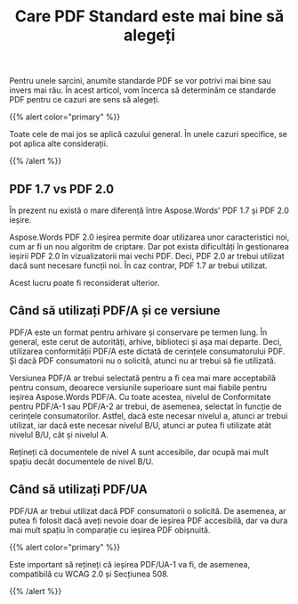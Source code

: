 ﻿---
title: Care PDF Standard este mai bine să alegeți
second_title: Aspose.Words pentru C++
articleTitle: Care PDF Standard este mai bine să alegeți
linktitle: Care PDF Standard este mai bine să alegeți
description: "Alegeți cel mai bun standard PDF pentru a exporta rezultatul sarcinii dvs. de programare în C++. Care PDF standard este mai bun– PDF 1.7, PDF 2.0, PDF/A-1, PDF/A-2, sau PDF/UA."
type: docs
weight: 37
url: /ro/cpp/which-pdf-standard-is-better-to-choose/
---

Pentru unele sarcini, anumite standarde PDF se vor potrivi mai bine sau invers mai rău. În acest articol, vom încerca să determinăm ce standarde PDF pentru ce cazuri are sens să alegeți.

{{% alert color="primary" %}}

Toate cele de mai jos se aplică cazului general. În unele cazuri specifice, se pot aplica alte considerații.

{{% /alert %}}

## PDF 1.7 vs PDF 2.0

În prezent nu există o mare diferență între Aspose.Words' PDF 1.7 și PDF 2.0 ieșire.

Aspose.Words PDF 2.0 ieșirea permite doar utilizarea unor caracteristici noi, cum ar fi un nou algoritm de criptare. Dar pot exista dificultăți în gestionarea ieșirii PDF 2.0 în vizualizatorii mai vechi PDF. Deci, PDF 2.0 ar trebui utilizat dacă sunt necesare funcții noi. În caz contrar, PDF 1.7 ar trebui utilizat.

Acest lucru poate fi reconsiderat ulterior.

## Când să utilizați PDF/A și ce versiune

PDF/A este un format pentru arhivare și conservare pe termen lung. În general, este cerut de autorități, arhive, biblioteci și așa mai departe. Deci, utilizarea conformității PDF/A este dictată de cerințele consumatorului PDF. Și dacă PDF consumatorii nu o solicită, atunci nu ar trebui să fie utilizată.

Versiunea PDF/A ar trebui selectată pentru a fi cea mai mare acceptabilă pentru consum, deoarece versiunile superioare sunt mai fiabile pentru ieșirea Aspose.Words PDF/A. Cu toate acestea, nivelul de Conformitate pentru PDF/A-1 sau PDF/A-2 ar trebui, de asemenea, selectat în funcție de cerințele consumatorilor. Astfel, dacă este necesar nivelul a, atunci ar trebui utilizat, iar dacă este necesar nivelul B/U, atunci ar putea fi utilizate atât nivelul B/U, cât și nivelul A.

Rețineți că documentele de nivel A sunt accesibile, dar ocupă mai mult spațiu decât documentele de nivel B/U.

## Când să utilizați PDF/UA

PDF/UA ar trebui utilizat dacă PDF consumatorii o solicită. De asemenea, ar putea fi folosit dacă aveți nevoie doar de ieșirea PDF accesibilă, dar va dura mai mult spațiu în comparație cu ieșirea PDF obișnuită.

{{% alert color="primary" %}}

Este important să rețineți că ieșirea PDF/UA-1 va fi, de asemenea, compatibilă cu WCAG 2.0 și Secțiunea 508.

{{% /alert %}}